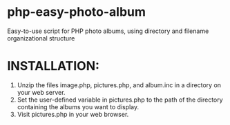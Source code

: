 php-easy-photo-album
====================

Easy-to-use script for PHP photo albums, using directory and filename organizational structure

INSTALLATION:
====================
1. Unzip the files image.php, pictures.php, and album.inc in a directory on your web server.
2. Set the user-defined variable in pictures.php to the path of the directory containing the albums you want to display.
3. Visit pictures.php in your web browser.